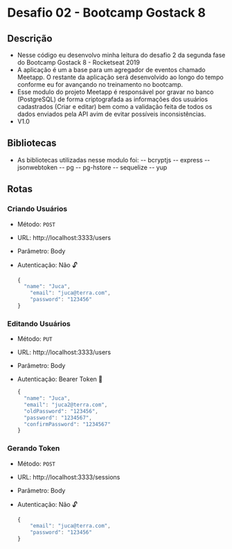 # Desafio 02 - Bootcamp Gostack 8

## Descrição

- Nesse código eu desenvolvo minha leitura do desafio 2 da segunda fase do Bootcamp Gostack 8 - Rocketseat 2019
- A aplicação é um a base para um agregador de eventos chamado Meetapp. O restante da aplicação será desenvolvido ao longo do tempo conforme eu for avançando no treinamento no bootcamp.
- Esse modulo do projeto Meetapp é responsável por gravar no banco (PostgreSQL) de forma criptografada as informações dos usuários cadastrados (Criar e editar) bem como a validação feita de todos os dados enviados pela API avim de evitar possíveis inconsistências.
- V1.0

## Bibliotecas
- As bibliotecas utilizadas nesse modulo foi:
-- bcryptjs
-- express
-- jsonwebtoken
-- pg
-- pg-hstore
-- sequelize
-- yup

## Rotas

### Criando Usuários

- Método: `POST`
- URL: http://localhost:3333/users
- Parâmetro: Body
- Autenticação: Não :unlock:

  ```js
  {
    "name": "Juca",
	  "email": "juca@terra.com",
	  "password": "123456"
  }
  ```

### Editando Usuários

- Método: `PUT`
- URL: http://localhost:3333/users
- Parâmetro: Body
- Autenticação: Bearer Token :closed_lock_with_key:

  ```js
  {
    "name": "Juca",
    "email": "juca2@terra.com",
    "oldPassword": "123456",
    "password": "1234567",
    "confirmPassword": "1234567"
  }
  ```

### Gerando Token

- Método: `POST`
- URL: http://localhost:3333/sessions
- Parâmetro: Body
- Autenticação: Não :unlock:

  ```js
  {
	  "email": "juca@terra.com",
	  "password": "123456"
  }
  ```
